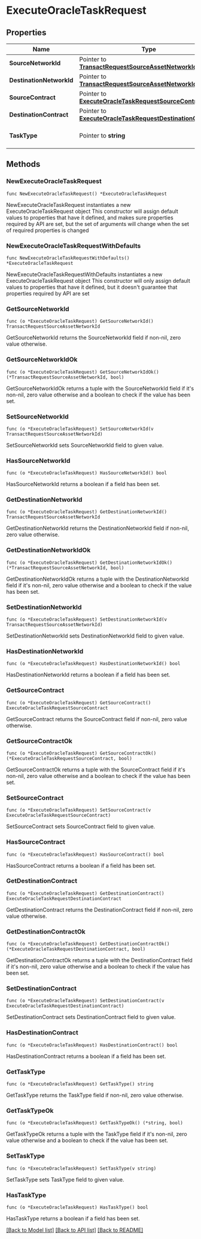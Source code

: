 # ExecuteOracleTaskRequest

## Properties

Name | Type | Description | Notes
------------ | ------------- | ------------- | -------------
**SourceNetworkId** | Pointer to [**TransactRequestSourceAssetNetworkId**](TransactRequestSourceAssetNetworkId.md) |  | [optional] 
**DestinationNetworkId** | Pointer to [**TransactRequestSourceAssetNetworkId**](TransactRequestSourceAssetNetworkId.md) |  | [optional] 
**SourceContract** | Pointer to [**ExecuteOracleTaskRequestSourceContract**](ExecuteOracleTaskRequestSourceContract.md) |  | [optional] 
**DestinationContract** | Pointer to [**ExecuteOracleTaskRequestDestinationContract**](ExecuteOracleTaskRequestDestinationContract.md) |  | [optional] 
**TaskType** | Pointer to **string** | The type of task to be registered. | [optional] 

## Methods

### NewExecuteOracleTaskRequest

`func NewExecuteOracleTaskRequest() *ExecuteOracleTaskRequest`

NewExecuteOracleTaskRequest instantiates a new ExecuteOracleTaskRequest object
This constructor will assign default values to properties that have it defined,
and makes sure properties required by API are set, but the set of arguments
will change when the set of required properties is changed

### NewExecuteOracleTaskRequestWithDefaults

`func NewExecuteOracleTaskRequestWithDefaults() *ExecuteOracleTaskRequest`

NewExecuteOracleTaskRequestWithDefaults instantiates a new ExecuteOracleTaskRequest object
This constructor will only assign default values to properties that have it defined,
but it doesn't guarantee that properties required by API are set

### GetSourceNetworkId

`func (o *ExecuteOracleTaskRequest) GetSourceNetworkId() TransactRequestSourceAssetNetworkId`

GetSourceNetworkId returns the SourceNetworkId field if non-nil, zero value otherwise.

### GetSourceNetworkIdOk

`func (o *ExecuteOracleTaskRequest) GetSourceNetworkIdOk() (*TransactRequestSourceAssetNetworkId, bool)`

GetSourceNetworkIdOk returns a tuple with the SourceNetworkId field if it's non-nil, zero value otherwise
and a boolean to check if the value has been set.

### SetSourceNetworkId

`func (o *ExecuteOracleTaskRequest) SetSourceNetworkId(v TransactRequestSourceAssetNetworkId)`

SetSourceNetworkId sets SourceNetworkId field to given value.

### HasSourceNetworkId

`func (o *ExecuteOracleTaskRequest) HasSourceNetworkId() bool`

HasSourceNetworkId returns a boolean if a field has been set.

### GetDestinationNetworkId

`func (o *ExecuteOracleTaskRequest) GetDestinationNetworkId() TransactRequestSourceAssetNetworkId`

GetDestinationNetworkId returns the DestinationNetworkId field if non-nil, zero value otherwise.

### GetDestinationNetworkIdOk

`func (o *ExecuteOracleTaskRequest) GetDestinationNetworkIdOk() (*TransactRequestSourceAssetNetworkId, bool)`

GetDestinationNetworkIdOk returns a tuple with the DestinationNetworkId field if it's non-nil, zero value otherwise
and a boolean to check if the value has been set.

### SetDestinationNetworkId

`func (o *ExecuteOracleTaskRequest) SetDestinationNetworkId(v TransactRequestSourceAssetNetworkId)`

SetDestinationNetworkId sets DestinationNetworkId field to given value.

### HasDestinationNetworkId

`func (o *ExecuteOracleTaskRequest) HasDestinationNetworkId() bool`

HasDestinationNetworkId returns a boolean if a field has been set.

### GetSourceContract

`func (o *ExecuteOracleTaskRequest) GetSourceContract() ExecuteOracleTaskRequestSourceContract`

GetSourceContract returns the SourceContract field if non-nil, zero value otherwise.

### GetSourceContractOk

`func (o *ExecuteOracleTaskRequest) GetSourceContractOk() (*ExecuteOracleTaskRequestSourceContract, bool)`

GetSourceContractOk returns a tuple with the SourceContract field if it's non-nil, zero value otherwise
and a boolean to check if the value has been set.

### SetSourceContract

`func (o *ExecuteOracleTaskRequest) SetSourceContract(v ExecuteOracleTaskRequestSourceContract)`

SetSourceContract sets SourceContract field to given value.

### HasSourceContract

`func (o *ExecuteOracleTaskRequest) HasSourceContract() bool`

HasSourceContract returns a boolean if a field has been set.

### GetDestinationContract

`func (o *ExecuteOracleTaskRequest) GetDestinationContract() ExecuteOracleTaskRequestDestinationContract`

GetDestinationContract returns the DestinationContract field if non-nil, zero value otherwise.

### GetDestinationContractOk

`func (o *ExecuteOracleTaskRequest) GetDestinationContractOk() (*ExecuteOracleTaskRequestDestinationContract, bool)`

GetDestinationContractOk returns a tuple with the DestinationContract field if it's non-nil, zero value otherwise
and a boolean to check if the value has been set.

### SetDestinationContract

`func (o *ExecuteOracleTaskRequest) SetDestinationContract(v ExecuteOracleTaskRequestDestinationContract)`

SetDestinationContract sets DestinationContract field to given value.

### HasDestinationContract

`func (o *ExecuteOracleTaskRequest) HasDestinationContract() bool`

HasDestinationContract returns a boolean if a field has been set.

### GetTaskType

`func (o *ExecuteOracleTaskRequest) GetTaskType() string`

GetTaskType returns the TaskType field if non-nil, zero value otherwise.

### GetTaskTypeOk

`func (o *ExecuteOracleTaskRequest) GetTaskTypeOk() (*string, bool)`

GetTaskTypeOk returns a tuple with the TaskType field if it's non-nil, zero value otherwise
and a boolean to check if the value has been set.

### SetTaskType

`func (o *ExecuteOracleTaskRequest) SetTaskType(v string)`

SetTaskType sets TaskType field to given value.

### HasTaskType

`func (o *ExecuteOracleTaskRequest) HasTaskType() bool`

HasTaskType returns a boolean if a field has been set.


[[Back to Model list]](../README.md#documentation-for-models) [[Back to API list]](../README.md#documentation-for-api-endpoints) [[Back to README]](../README.md)


